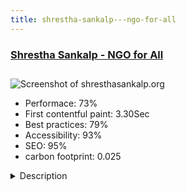 ```yaml
---
title: shrestha-sankalp---ngo-for-all
---
```


<div style="height: 3rem">
  <a href="http://shresthasankalp.org"><h3>Shrestha Sankalp - NGO for All</h3></a>
</div>
<img loading="lazy" src="/images/thumbs/shresthasankalp.org.jpg" alt="Screenshot of shresthasankalp.org" />
<ul>
  <li>Performace: 73%</li>
  <li>
    First contentful paint:
    3.30Sec
  </li>
  <li>Best practices: 79%</li>
  <li>Accessibility: 93%</li>
  <li>SEO: 95%</li>
  <li>carbon footprint: 0.025</li>
</ul>
<details>
  <summary>Description</summary>
  <p>Shrestha Sankalp is the NGO in MP, the central state of India and helps downtrodden and weak to gain justice and foothold among masses. It is run by a genuine and sincere band of SC lawyers.The handmade custom joomla template with sticky navigation bar at the top and nice icons on home page makes this website fast to open on any device and bandwidth. Chat  facility is also there with site administrators.</p>
</details>

